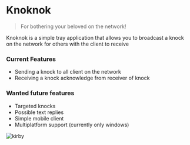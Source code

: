# Knoknok
> For bothering your beloved on the network!

Knoknok is a simple tray application that allows you to broadcast a knock on the network for others with the client to receive


### Current Features
- Sending a knock to all client on the network
- Receiving a knock acknowledge from receiver of knock

### Wanted future features
- Targeted knocks
- Possible text replies
- Simple mobile client
- Multiplatform support (currently only windows)


![kirby](https://github.com/SorceressLyra/knoknok/assets/20424962/4689e617-5750-4abf-aafa-b085b90487cd)
